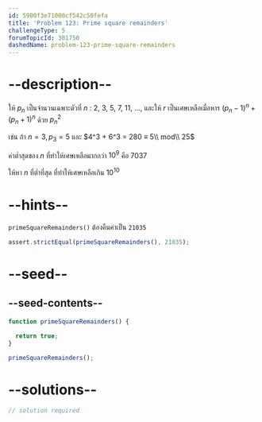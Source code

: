 ```yaml
---
id: 5900f3e71000cf542c50fefa
title: 'Problem 123: Prime square remainders'
challengeType: 5
forumTopicId: 301750
dashedName: problem-123-prime-square-remainders
---
```


# --description--

ให้ $p_n$ เป็นจำนวนเฉพาะตัวที่ $n$ : 2, 3, 5, 7, 11, ..., 
และให้ $r$ เป็นเศษเหลือเมื่อหาร ${(p_n-1)}^n + {(p_n+1)}^n$ ด้วย ${p_n}^2$

เช่น ถ้า $n = 3, p_3 = 5$ และ $4^3 + 6^3 = 280 ≡ 5\\ mod\\ 25$

ค่าต่ำสุดของ $n$ ที่ทำให้เศษเหลือมากกว่า $10^9$ คือ 7037

ให้หา $n$ ที่ต่ำที่สุด ที่ทำให้เศษเหลือเกิน $10^{10}$

# --hints--

`primeSquareRemainders()` ต้องคืนค่าเป็น `21035`

```js
assert.strictEqual(primeSquareRemainders(), 21035);
```

# --seed--

## --seed-contents--

```js
function primeSquareRemainders() {

  return true;
}

primeSquareRemainders();
```

# --solutions--

```js
// solution required
```
